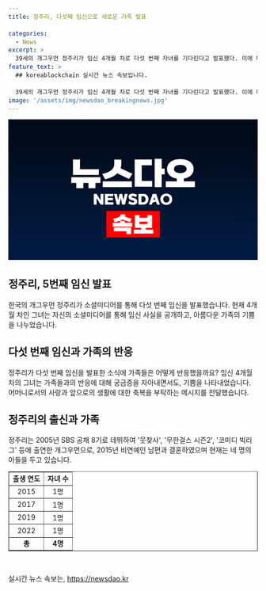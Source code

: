 ```yaml
---
title: 정주리, 다섯째 임신으로 새로운 가족 발표

categories:
  - News
excerpt: >
  39세의 개그우먼 정주리가 임신 4개월 차로 다섯 번째 자녀를 기다린다고 발표했다. 이에 대해 정주리는 소셜미디어를 통해 아들 4명을 두고 있다고 설명했으며, 최근 공개한 볼록한 사진에 대해 만삭 사진은 아니라고 설명했다. 정주리는 2005년 데뷔하여 다수의 프로그램에 출연한 바 있다. 이어 2015년에 비연예인 남편과 결혼하고 아들들을 낳았다.
feature_text: >
  ## koreablockchain 실시간 뉴스 속보입니다.

  39세의 개그우먼 정주리가 임신 4개월 차로 다섯 번째 자녀를 기다린다고 발표했다. 이에 대해 정주리는 소셜미디어를 통해 아들 4명을 두고 있다고 설명했으며, 최근 공개한 볼록한 사진에 대해 만삭 사진은 아니라고 설명했다. 정주리는 2005년 데뷔하여 다수의 프로그램에 출연한 바 있다. 이어 2015년에 비연예인 남편과 결혼하고 아들들을 낳았다.
image: '/assets/img/newsdao_breakingnews.jpg'
---
```


<p><img src="/assets/img/newsdao_breakingnews.jpg" alt="koreablockchain 속보" /></p>

<h2 data-ke-size="size26">정주리, 5번째 임신 발표</h2>

<p data-ke-size="size16">한국의 개그우먼 정주리가 소셜미디어를 통해 다섯 번째 임신을 발표했습니다. 현재 4개월 차인 그녀는 자신의 소셜미디어를 통해 임신 사실을 공개하고, 아름다운 가족의 기쁨을 나누었습니다.</p>

<h2 data-ke-size="size26">다섯 번째 임신과 가족의 반응</h2>

<p data-ke-size="size16">정주리가 다섯 번째 임신을 발표한 소식에 가족들은 어떻게 반응했을까요? 임신 4개월 차의 그녀는 가족들과의 반응에 대해 궁금증을 자아내면서도, 기쁨을 나타내었습니다. 어머니로서의 사랑과 앞으로의 생활에 대한 축복을 부탁하는 메시지를 전달했습니다.</p>

<h2 data-ke-size="size26">정주리의 출신과 가족</h2>

<p data-ke-size="size16">정주리는 2005년 SBS 공채 8기로 데뷔하여 '웃찾사', '무한걸스 시즌2', '코미디 빅리그' 등에 출연한 개그우먼으로, 2015년 비연예인 남편과 결혼하였으며 현재는 네 명의 아들을 두고 있습니다.</p>

<table style="width: 100%;" border="1">
<tbody>
<tr>
<td style="text-align: center; height: 17px;"><b>출생 연도</b></td>
<td style="text-align: center; height: 17px;"><b>자녀 수</b></td>
</tr>
<tr>
<td style="text-align: center; height: 17px;">2015</td>
<td style="text-align: center; height: 17px;">1명</td>
</tr>
<tr>
<td style="text-align: center; height: 17px;">2017</td>
<td style="text-align: center; height: 17px;">1명</td>
</tr>
<tr>
<td style="text-align: center; height: 17px;">2019</td>
<td style="text-align: center; height: 17px;">1명</td>
</tr>
<tr>
<td style="text-align: center; height: 17px;">2022</td>
<td style="text-align: center; height: 17px;">1명</td>
</tr>
<tr>
<td style="text-align: center; height: 17px;"><b>총</b></td>
<td style="text-align: center; height: 17px;"><b>4명</b></td>
</tr>
</tbody>
</table>

<p data-ke-size="size16">&nbsp;</p>
실시간 뉴스 속보는, <a href="https://newsdao.kr" rel="dofollow">https://newsdao.kr</a>


